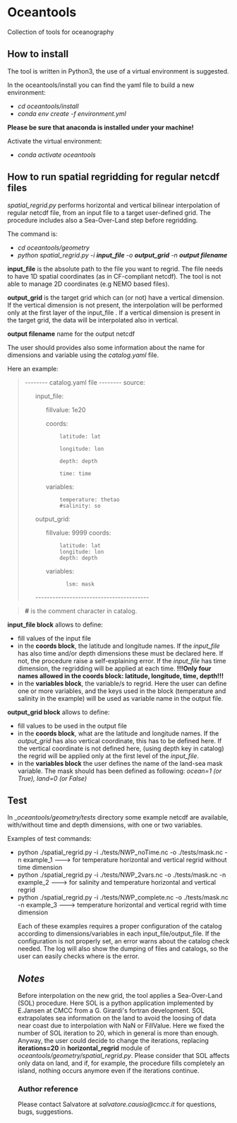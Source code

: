 <h1>Oceantools</h1>

Collection of tools for oceanography

<h2>How to install</h2>

The tool is  written in Python3, the use of a virtual environment is suggested.


<p>In the oceantools/install you can find the yaml file to build a new environment:</p>
<ul>
<li><em>cd oceantools/install</em></li>
<li><em>conda env create -f environment.yml</em></li>
</ul>

<strong>Please be sure that anaconda is installed under your machine!  </strong>

<p>Activate the virtual environment:</p>
<ul>
<li><em>conda activate oceantools</em></li>
</ul>


<h2>How to run spatial regridding for regular netcdf files</h2>
<em>spatial_regrid.py</em> performs horizontal and vertical bilinear interpolation of regular netcdf file, from an input file to a target user-defined grid. The procedure includes also a Sea-Over-Land step before regridding.

<p>The command is:</p>
<ul>
<li><em>cd oceantools/geometry</em></li>
<li><em>python spatial_regrid.py -i <strong>input_file</strong> -o <strong>output_grid</strong> -n <strong>output filename</strong> </em></li>
</ul>


<strong>input_file</strong> is the absolute path to the file you want to regrid. The file needs to have 1D spatial coordinates (as in CF-compliant netcdf). The tool is not able to manage 2D coordinates (e.g NEMO based files).

<strong>output_grid</strong> is the target grid which can (or not) have a vertical dimension. If the vertical dimension is not present, the interpolation will be performed only at the first layer of the input_file .
If a vertical dimension is present in the target grid, the data will be interpolated also in vertical.

<strong>output filename</strong> name for the output netcdf


The user should provides also some information about the name for dimensions and variable using the <em>catalog.yaml</em> file.

Here an example:


> -------- catalog.yaml file --------
> source:
> <ul>
>
>  input_file:
>  <ul>
>  fillvalue: 1e20
>
>   coords:
>    <ul>
>
>      latitude: lat
>
>      longitude: lon
>
>      depth: depth
>
>      time: time
>
>   </ul>
>    variables:
>    <ul>
>
>      temperature: thetao
>      #salinity: so
>    </ul>
>    </ul>
>  output_grid:
>
>  <ul>
>    fillvalue: 9999
>    coords:
>   <ul>
>
>      latitude: lat
>      longitude: lon
>      depth: depth
>    </ul>
>    variables:
>    <ul>
>
>        lsm: mask
>
>    </ul>
>
> </ul>
>----------------------------------------

>
> **#** is the comment character in catalog.
>



<p><strong>input_file block</strong> allows to define:</p>
<ul>
<li>  fill values of the input file</li>
<li> in the <strong>coords block</strong>,  the latitude and longitude names.
 If the <em>input_file</em> has also time and/or depth dimensions these must be declared here. If not, the procedure raise a self-explaining error.
 If the  <em>input_file</em> has time dimension, the regridding will be applied at each time.
<strong>!!!Only four names allowed in the coords block: latitude, longitude, time, depth!!!</strong></li>
<li> in the <strong>variables block</strong>, the variable/s to regrid. Here the user can define one or more variables, and the keys used in the block (temperature and salinity in the example) will be used as variable name in the output file.
</ul>

<p><strong>output_grid block</strong> allows to define:</p>
<ul>
<li>  fill values to be used in the output file</li>
<li>in the <strong>coords block</strong>, what are the latitude and longitude names. If the <em>output_grid</em> has also vertical coordinate, this has to be defined here.
 If the vertical coordinate is not defined here, (using depth key in catalog) the regrid will be applied only at the first level of the <em>input_file</em>.</li>
<li>in the <strong>variables block</strong> the user defines the name of the land-sea mask variable. The  mask should has been defined as following: <em>ocean=1 (or True), land=0 (or False)</em></li>
</ul>

<h2>Test </h2>
In _<em>oceantools/geometry/tests</em> directory some example netcdf  are available, with/without time and depth dimensions, with one or two variables.

<p>Examples of test commands: </p>
 <ul>
<li>python ./spatial_regrid.py  -i ./tests/NWP_noTime.nc -o ./tests/mask.nc -n example_1  ---> for temperature horizontal and vertical regrid without time dimension  </li>
<li>python ./spatial_regrid.py  -i ./tests/NWP_2vars.nc -o ./tests/mask.nc -n example_2 ---> for salinity and temperature horizontal and vertical regrid  </li>
<li>python ./spatial_regrid.py  -i ./tests/NWP_complete.nc -o ./tests/mask.nc -n example_3 ---> temperature horizontal and vertical regrid with time dimension</li>

Each of these examples requires a proper configuration of the catalog according to dimensions/variables in each input_file/output_file. If the configuration is not properly set, an error warns about the catalog check needed. The log will also show the dumping of files and catalogs, so the user can easily checks where is the error.

<h2><em>Notes</em></h2>
Before interpolation on the new grid, the tool applies a Sea-Over-Land (SOL) procedure.
Here SOL is a python application implemented by E.Jansen at CMCC from a G. Girardi's fortran development. SOL extrapolates sea information on the land to avoid the loosing of data near coast due to interpolation with NaN or FillValue. Here we fixed the number of SOL iteration to 20, which in general is more than enough. Anyway, the user could decide to change the iterations, replacing <strong>iterations=20</strong>  in <strong>horizontal_regrid</strong> module of <em>oceantools/geometry/spatial_regrid.py</em>. Please consider that SOL affects only data on land, and if, for example, the procedure fills completely an island, nothing occurs anymore even if the iterations continue.

<h3> Author reference</h3>
Please contact Salvatore at <em>salvatore.causio@cmcc.it</em> for questions, bugs, suggestions.
